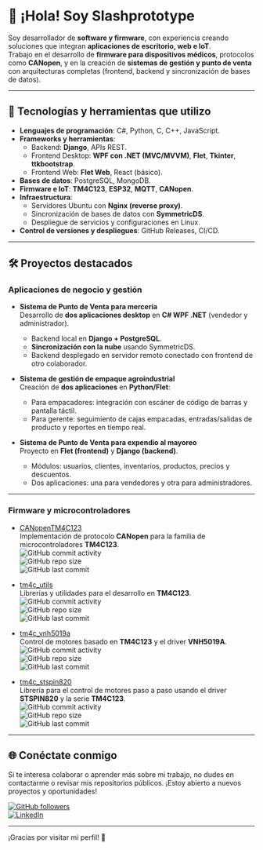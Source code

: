 # 👋 ¡Hola! Soy Slashprototype

Soy desarrollador de **software y firmware**, con experiencia creando soluciones que integran **aplicaciones de escritorio, web e IoT**.  
Trabajo en el desarrollo de **firmware para dispositivos médicos**, protocolos como **CANopen**, y en la creación de **sistemas de gestión y punto de venta** con arquitecturas completas (frontend, backend y sincronización de bases de datos).

---

## 🚀 Tecnologías y herramientas que utilizo
- **Lenguajes de programación**: C#, Python, C, C++, JavaScript.
- **Frameworks y herramientas**:
  - Backend: **Django**, APIs REST.
  - Frontend Desktop: **WPF con .NET (MVC/MVVM)**, **Flet**, **Tkinter**, **ttkbootstrap**.
  - Frontend Web: **Flet Web**, React (básico).
- **Bases de datos**: PostgreSQL, MongoDB.
- **Firmware e IoT**: **TM4C123**, **ESP32**, **MQTT**, **CANopen**.
- **Infraestructura**:
  - Servidores Ubuntu con **Nginx (reverse proxy)**.
  - Sincronización de bases de datos con **SymmetricDS**.
  - Despliegue de servicios y configuraciones en Linux.
- **Control de versiones y despliegues**: GitHub Releases, CI/CD.

---

## 🛠️ Proyectos destacados

### **Aplicaciones de negocio y gestión**
- **Sistema de Punto de Venta para mercería**  
  Desarrollo de **dos aplicaciones desktop** en **C# WPF .NET** (vendedor y administrador).  
  - Backend local en **Django + PostgreSQL**.  
  - **Sincronización con la nube** usando SymmetricDS.  
  - Backend desplegado en servidor remoto conectado con frontend de otro colaborador.  

- **Sistema de gestión de empaque agroindustrial**  
  Creación de **dos aplicaciones** en **Python/Flet**:  
  - Para empacadores: integración con escáner de código de barras y pantalla táctil.  
  - Para gerente: seguimiento de cajas empacadas, entradas/salidas de producto y reportes en tiempo real.  

- **Sistema de Punto de Venta para expendio al mayoreo**  
  Proyecto en **Flet (frontend)** y **Django (backend)**.  
  - Módulos: usuarios, clientes, inventarios, productos, precios y descuentos.  
  - Dos aplicaciones: una para vendedores y otra para administradores.  

---

### **Firmware y microcontroladores**
- [CANopenTM4C123](https://github.com/slashprototype/CANopenTM4C123)  
  Implementación de protocolo **CANopen** para la familia de microcontroladores **TM4C123**.  
  ![GitHub commit activity](https://img.shields.io/github/commit-activity/m/slashprototype/CANopenTM4C123)  
  ![GitHub repo size](https://img.shields.io/github/repo-size/slashprototype/CANopenTM4C123)  
  ![GitHub last commit](https://img.shields.io/github/last-commit/slashprototype/CANopenTM4C123)

- [tm4c_utils](https://github.com/slashprototype/tm4c_utils)  
  Librerías y utilidades para el desarrollo en **TM4C123**.  
  ![GitHub commit activity](https://img.shields.io/github/commit-activity/m/slashprototype/tm4c_utils)  
  ![GitHub repo size](https://img.shields.io/github/repo-size/slashprototype/tm4c_utils)  
  ![GitHub last commit](https://img.shields.io/github/last-commit/slashprototype/tm4c_utils)

- [tm4c_vnh5019a](https://github.com/slashprototype/tm4c_vnh5019a)  
  Control de motores basado en **TM4C123** y el driver **VNH5019A**.  
  ![GitHub commit activity](https://img.shields.io/github/commit-activity/m/slashprototype/tm4c_vnh5019a)  
  ![GitHub repo size](https://img.shields.io/github/repo-size/slashprototype/tm4c_vnh5019a)  
  ![GitHub last commit](https://img.shields.io/github/last-commit/slashprototype/tm4c_vnh5019a)

- [tm4c_stspin820](https://github.com/slashprototype/tm4c_stspin820)  
  Librería para el control de motores paso a paso usando el driver **STSPIN820** y la serie **TM4C123**.  
  ![GitHub commit activity](https://img.shields.io/github/commit-activity/m/slashprototype/tm4c_stspin820)  
  ![GitHub repo size](https://img.shields.io/github/repo-size/slashprototype/tm4c_stspin820)  
  ![GitHub last commit](https://img.shields.io/github/last-commit/slashprototype/tm4c_stspin820)

---

## 🌐 Conéctate conmigo
Si te interesa colaborar o aprender más sobre mi trabajo, no dudes en contactarme o revisar mis repositorios públicos. ¡Estoy abierto a nuevos proyectos y oportunidades!

[![GitHub followers](https://img.shields.io/github/followers/slashprototype?label=Follow%20me&style=social)](https://github.com/slashprototype)  
[![LinkedIn](https://img.shields.io/badge/LinkedIn-Contact%20Me-blue?style=flat&logo=linkedin)](https://www.linkedin.com/in/luis-guillermo98/)

---

¡Gracias por visitar mi perfil! 🚀
